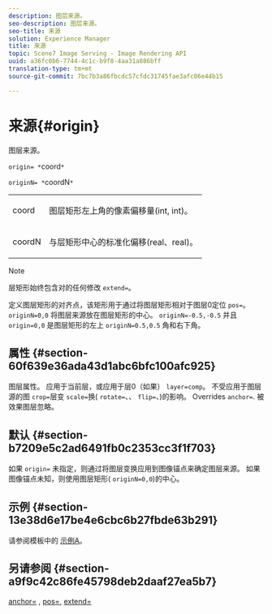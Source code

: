 ```yaml
---
description: 图层来源。
seo-description: 图层来源。
seo-title: 来源
solution: Experience Manager
title: 来源
topic: Scene7 Image Serving - Image Rendering API
uuid: a36fc0b6-7744-4c1c-b9f8-4aa31a886bff
translation-type: tm+mt
source-git-commit: 7bc7b3a86fbcdc57cfdc31745fae3afc06e44b15

---
```



# 来源{#origin}

图层来源。

`origin= *`coord`*`

`originN= *`coordN`*`

<table id="simpletable_A270FD92B1E841FE81F5AB300351FE01"> 
 <tr class="strow"> 
  <td class="stentry"> <p><span class="varname"> coord</span> </p></td> 
  <td class="stentry"> <p>图层矩形左上角的像素偏移量(int, int)。 </p></td> 
 </tr> 
 <tr class="strow"> 
  <td class="stentry"> <p><span class="varname"> coordN</span> </p></td> 
  <td class="stentry"> <p>与层矩形中心的标准化偏移(real、real)。 </p></td> 
 </tr> 
</table>

>[!NOTE]
>
>层矩形始终包含对的任何修改 `extend=`。

定义图层矩形的对齐点，该矩形用于通过将图层矩形相对于图层0定位 `pos=`。 `originN=0,0` 将图层来源放在图层矩形的中心。 `originN=-0.5,-0.5` 并且 `origin=0,0` 是图层矩形的左上 `originN=0.5,0.5` 角和右下角。

## 属性 {#section-60f639e36ada43d1abc6bfc100afc925}

图层属性。 应用于当前层，或应用于层0（如果） `layer=comp`。 不受应用于图层源的图 `crop=`层变 `scale=`换( `rotate=`、、 `flip=`、)的影响。 Overrides `anchor=`. 被效果图层忽略。

## 默认 {#section-b7209e5c2ad6491fb0c2353cc3f1f703}

如果 `origin=` 未指定，则通过将图层变换应用到图像锚点来确定图层来源。 如果图像锚点未知，则使用图层矩形( `originN=0,0`)的中心。

## 示例 {#section-13e38d6e17be4e6cbc6b27fbde63b291}

请参阅模板中的 [示例A](../../../../../is-api/http-ref/image-serving-api-ref/c-http-protocol-reference/c-templates/c-templates.md#concept-3cd2d2adae0e41b2979b9640244d4d3e)。

## 另请参阅 {#section-a9f9c42c86fe45798deb2daaf27ea5b7}

[anchor=](../../../../../is-api/http-ref/image-serving-api-ref/c-http-protocol-reference/c-command-reference/r-anchor.md#reference-6661e548ab284b82828d8d94c8ddeb7c) , [pos=](../../../../../is-api/http-ref/image-serving-api-ref/c-http-protocol-reference/c-command-reference/r-pos.md#reference-65de948f4b404f1182b22119ca332143), [extend=](../../../../../is-api/http-ref/image-serving-api-ref/c-http-protocol-reference/c-command-reference/r-extend.md#reference-7e9156beb285459d830e2d56782a74ac)
